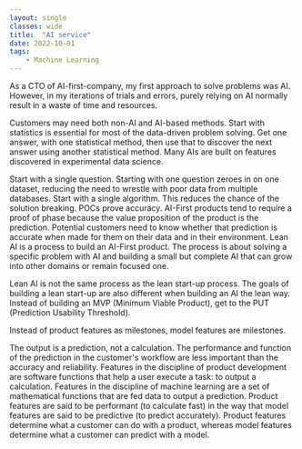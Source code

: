 ```yaml
---
layout: single
classes: wide
title:  "AI service"
date: 2022-10-01
tags:
    - Machine Learning
---
```


As a CTO of AI-first-company, my first approach to solve problems was AI.
However, in my iterations of trials and errors, purely relying on AI normally result in a waste of time and resources. 

Customers may need both non-AI and AI-based methods. Start with statistics is essential for most of the data-driven problem solving.
Get one answer, with one statistical method, then use that to discover the next answer using another statistical method. 
Many AIs are built on features discovered in experimental data science. 

Start with a single question. Starting with one question zeroes in on one dataset, reducing the need to wrestle with poor data from multiple databases.
Start with a single algorithm. This reduces the chance of the solution breaking.
POCs prove accuracy. AI-First products tend to require a proof of phase because the value proposition of the product is the prediction.
Potential customers need to know whether that prediction is accurate when made for them on their data and in their environment.
Lean AI is a process to build an AI-First product. The process is about solving a specific problem with AI and building a small but complete AI that can grow into other domains or remain focused one. 

Lean AI is not the same process as the lean start-up process. The goals of building a lean start-up are also different when building an AI the lean way.
Instead of building an MVP (Minimum Viable Product), get to the PUT (Prediction Usability Threshold). 

Instead of product features as milestones, model features are milestones. 

The output is a prediction, not a calculation. 
The performance and function of the prediction in the customer's workflow are less important than the accuracy and reliability.
Features in the discipline of product development are software functions that help a user execute a task: to output a calculation.
Features in the discipline of machine learning are a set of mathematical functions that are fed data to output a prediction. Product features are said to be performant (to calculate fast) in the way that model features are said to be predictive (to predict accurately).
Product features determine what a customer can do with a product, whereas model features determine what a customer can predict with a model.